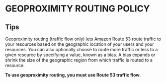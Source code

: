 # GEOPROXIMITY ROUTING POLICY
## Tips

Geoproximity routing (traffic flow only) lets Amazon Route 53 route traffic to your resources based on the geographic location of your users and your resources. You can also optionally choose to route more traffic or less to a given resource by specifying a value, known as a bias. A bias expands or shrink the size of the geographic region from which traffic is routed to a resource.

**To use geoproximity routing, you must use Route 53 traffic flow**.